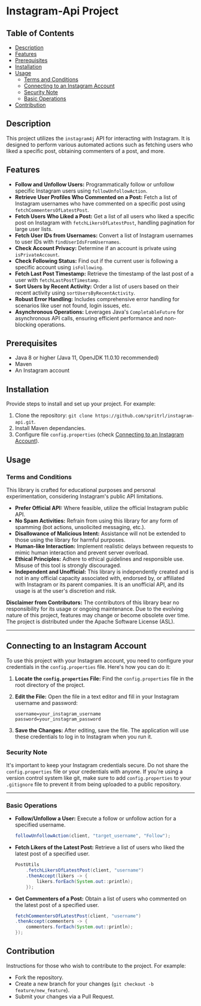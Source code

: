 # Instagram-Api Project

## Table of Contents
- [Description](#description)
- [Features](#features)
- [Prerequisites](#prerequisites)
- [Installation](#installation)
- [Usage](#usage)
  - [Terms and Conditions](#terms-and-conditions)
  - [Connecting to an Instagram Account](#connecting-to-an-instagram-account)
  - [Security Note](#security-note)
  - [Basic Operations](#basic-operations)
- [Contribution](#contribution)

## Description
This project utilizes the `instagram4j` API for interacting with Instagram. It is designed to perform various automated actions such as fetching users who liked a specific post, obtaining commenters of a post, and more.

## Features
- **Follow and Unfollow Users:** Programmatically follow or unfollow specific Instagram users using `followUnfollowAction`.
- **Retrieve User Profiles Who Commented on a Post:** Fetch a list of Instagram usernames who have commented on a specific post using `fetchCommentersOfLatestPost`.
- **Fetch Users Who Liked a Post:** Get a list of all users who liked a specific post on Instagram with `fetchLikersOfLatestPost`, handling pagination for large user lists.
- **Fetch User IDs from Usernames:** Convert a list of Instagram usernames to user IDs with `findUserIdsFromUsernames`.
- **Check Account Privacy:** Determine if an account is private using `isPrivateAccount`.
- **Check Following Status:** Find out if the current user is following a specific account using `isFollowing`.
- **Fetch Last Post Timestamp:** Retrieve the timestamp of the last post of a user with `fetchLastPostTimestamp`.
- **Sort Users by Recent Activity:** Order a list of users based on their recent activity using `sortUsersByRecentActivity`.
- **Robust Error Handling:** Includes comprehensive error handling for scenarios like user not found, login issues, etc.
- **Asynchronous Operations:** Leverages Java's `CompletableFuture` for asynchronous API calls, ensuring efficient performance and non-blocking operations.

## Prerequisites
- Java 8 or higher (Java 11, OpenJDK 11.0.10 recommended)
- Maven
- An Instagram account

## Installation
Provide steps to install and set up your project. For example:
1. Clone the repository: `git clone https://github.com/spritrl/instagram-api.git`.
2. Install Maven dependancies.
4. Configure file `config.properties` (check [Connecting to an Instagram Account](#connecting-to-an-instagram-account)).

## Usage

### Terms and Conditions
This library is crafted for educational purposes and personal experimentation, considering Instagram's public API limitations.

- **Prefer Official API:** Where feasible, utilize the official Instagram public API.
- **No Spam Activities:** Refrain from using this library for any form of spamming (bot actions, unsolicited messaging, etc.).
- **Disallowance of Malicious Intent:** Assistance will not be extended to those using the library for harmful purposes.
- **Human-like Interaction:** Implement realistic delays between requests to mimic human interaction and prevent server overload.
- **Ethical Principles:** Adhere to ethical guidelines and responsible use. Misuse of this tool is strongly discouraged.
- **Independent and Unofficial:** This library is independently created and is not in any official capacity associated with, endorsed by, or affiliated with Instagram or its parent companies. It is an unofficial API, and its usage is at the user's discretion and risk.

**Disclaimer from Contributors:** The contributors of this library bear no responsibility for its usage or ongoing maintenance. Due to the evolving nature of this project, features may change or become obsolete over time. The project is distributed under the Apache Software License (ASL).

---
## Connecting to an Instagram Account

To use this project with your Instagram account, you need to configure your credentials in the `config.properties` file. Here's how you can do it:

1. **Locate the `config.properties` File:**
   Find the `config.properties` file in the root directory of the project.

2. **Edit the File:**
   Open the file in a text editor and fill in your Instagram username and password:
    ```
    username=your_instagram_username
    password=your_instagram_password
    ```

3. **Save the Changes:**
After editing, save the file. The application will use these credentials to log in to Instagram when you run it.

### Security Note
It's important to keep your Instagram credentials secure. Do not share the `config.properties` file or your credentials with anyone. If you're using a version control system like git, make sure to add `config.properties` to your `.gitignore` file to prevent it from being uploaded to a public repository.

---
### Basic Operations

- **Follow/Unfollow a User:**
  Execute a follow or unfollow action for a specified username.
  ```java
  followUnfollowAction(client, "target_username", "Follow");
  ```
- **Fetch Likers of the Latest Post:**
Retrieve a list of users who liked the latest post of a specified user.
    ```java
    PostUtils
        .fetchLikersOfLatestPost(client, "username")
        .thenAccept(likers -> {
            likers.forEach(System.out::println);
        });
    ```
- **Get Commenters of a Post:**
Obtain a list of users who commented on the latest post of a specified user.
    ```java
    fetchCommentersOfLatestPost(client, "username")
    .thenAccept(commenters -> {
        commenters.forEach(System.out::println);
    });
    ```
## Contribution
Instructions for those who wish to contribute to the project. For example:
- Fork the repository.
- Create a new branch for your changes (`git checkout -b feature/new_feature`).
- Submit your changes via a Pull Request.
